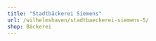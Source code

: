 ```yaml
---
title: "Stadtbäckerei Siemens"
url: /wilhelmshaven/stadtbaeckerei-siemens-5/
shop: Bäckerei
---
```

